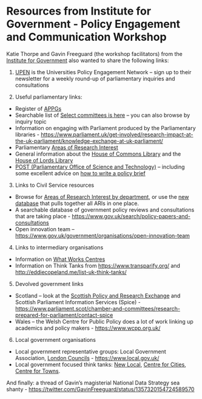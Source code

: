 # Resources from Institute for Government - Policy Engagement and Communication Workshop

Katie Thorpe and Gavin Freeguard (the workshop facilitators) from the [Institute for Government](https://www.instituteforgovernment.org.uk/) also wanted to share the following links:

 

1. [UPEN](https://www.upen.ac.uk/) is the Universities Policy Engagement Network – sign up to their newsletter for a weekly round-up of parliamentary inquiries and consultations
 

2. Useful parliamentary links:
* Register of [APPGs](https://publications.parliament.uk/pa/cm/cmallparty/210127/contents.htm)
* Searchable list of [Select committees is here](https://committees.parliament.uk/) – you can also browse by inquiry topic
* Information on engaging with Parliament produced by the Parliamentary libraries - https://www.parliament.uk/get-involved/research-impact-at-the-uk-parliament/knowledge-exchange-at-uk-parliament/
* Parliamentary [Areas of Research Interest](https://post.parliament.uk/areas-of-research-interest/)
* General information about the [House of Commons Library](https://commonslibrary.parliament.uk/) and the [House of Lords Library](https://lordslibrary.parliament.uk/)
* [POST (Parliamentary Office of Science and Technology)](https://post.parliament.uk/) – including some excellent advice on [how to write a policy brief](https://post.parliament.uk/how-to-write-a-policy-briefing/)
 

3. Links to Civil Service resources
* Browse for [Areas of Research Interest by department](https://www.gov.uk/government/collections/areas-of-research-interest), or use the [new database](https://ari.org.uk/) that pulls together all ARIs in one place.
* A searchable database of government policy reviews and consultations that are taking place - https://www.gov.uk/search/policy-papers-and-consultations
* Open innovation team – https://www.gov.uk/government/organisations/open-innovation-team
 

4. Links to intermediary organisations
* Information on [What Works Centres](https://www.gov.uk/guidance/what-works-network)
* Information on Think Tanks from https://www.transparify.org/ and http://eddiecopeland.me/list-uk-think-tanks/
 

5. Devolved government links
* Scotland – look at the [Scottish Policy and Research Exchange](https://spre.scot/) and Scottish Parliament Information Services (Spice) - https://www.parliament.scot/chamber-and-committees/research-prepared-for-parliament/contact-spice
* Wales – the Welsh Centre for Public Policy does a lot of work linking up academics and policy makers - https://www.wcpp.org.uk/
 
6. Local government organisations
* Local government representative groups: Local Government Association, [London Councils](https://www.londoncouncils.gov.uk/) - https://www.local.gov.uk/
* Local government focused think tanks: [New Local](https://www.newlocal.org.uk/), [Centre for Cities](https://www.centreforcities.org/), [Centre for Towns](https://www.centrefortowns.org/).
 

And finally: a thread of Gavin’s magisterial National Data Strategy sea shanty - https://twitter.com/GavinFreeguard/status/1357320154724589570

 

